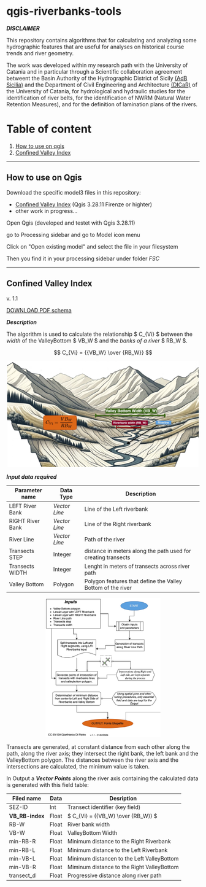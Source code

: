 # qgis-riverbanks-tools

***DISCLAIMER***

This repository contains algorithms that for calculating and analyzing some hydrographic features that are useful for analyses on historical course trends and river geometry.

The work was developed within my research path with the University of Catania and in particular through a Scientific collaboration agreement betweent the Basin Authority of the Hydrographic District of Sicily [(AdB Sicilia)](https://www.regione.sicilia.it/istituzioni/regione/strutture-regionali/presidenza-regione/autorita-bacino-distretto-idrografico-sicilia/contatti-dipartimento-autorita-bacino-adb) and the Department of Civil Engineering and Architecture [(DICaR)](https://www.dicar.unict.it) of the University of Catania, for hydrological and hydraulic studies for the identification of river belts, for the identification of NWRM (Natural Water Retention Measures), and for the definition of lamination plans of the rivers.

# Table of content
1. [How to use on qgis](#how-to-use-on-qgis)
2. [Confined Valley Index](#confined-valley-index)

-----------

## How to use on Qgis

Download the specific model3 files in this repository:
- [Confined Valley Index](Confined_Valley_Index_v.1.1.model3) (Qgis 3.28.11 Firenze or highter)
- other work in progress...

Open Qgis (developed and testet with Qgis 3.28.11)

go to Processing sidebar and go to Model icon menu

Click on "Open existing model" and select the file in your filesystem

Then you find it in your processing sidebar under folder *FSC*

-------------



## Confined Valley Index
v. 1.1

[DOWNLOAD PDF schema](simplified-diagram/Confined_Valley_index_v.1.1.drawio.pdf)

***Description***

The algorithm is used to calculate the relationship $ C_{Vi} $ between the *width* of the ValleyBottom $ VB_W $ and the *banks of a river* $ RB_W $.

$$ C_{Vi} = {{VB_W} \over {RB_W}} $$

<p align="center">
<img src="simplified-diagram/Confined_Valley_index_v.1.1 -A.jpg" width="500">
</p>

***Input data required***

| Parameter name    | Data Type     | Description                                                   |
|-------------------|---------------|---------------------------------------------------------------|
| LEFT River Bank   | _Vector Line_ | Line of the Left riverbank                                    |
| RIGHT River Bank  | _Vector Line_ | Line of the Right riverbank                                   |
| River Line        | _Vector Line_ | Path of the river                                             |
| Transects STEP    | Integer       | distance in meters along the path used for creating transects |
| Transects WIDTH   | Integer       | Lenght in meters of transects across river path               |
| Valley Bottom     | Polygon       | Polygon features that define the Valley Bottom of the river   |

<p align="center">
<img src="simplified-diagram/Confined_Valley_index_v.1.1.-B.jpg" width="300"/>
</p>

Transects are generated, at constant distance from each other along the path, along the river axis; they intersect the right bank, the left bank and the ValleyBottom polygon. The distances between the river axis and the intersections are calculated,  the minimum value is taken. 

In Output a ***Vector Points*** along the river axis containing the calculated data is generated with this field table:

| Filed name    | Data  |    Desription                             |
|---------------|-------|-------------------------------------------|
| SEZ-ID        | Int   | Transect identifier (key field)           |
|**VB_RB-index**| Float | $ C_{Vi} = {{VB_W} \over {RB_W}} $        |
| RB-W          | Float | River bank width                          |
| VB-W          | Float | ValleyBottom Width                        |
| min-RB-R      | Float | Minimum distance to the Right Riverbank   |
| min-RB-L      | Float | Minimum distance to the Left Riverbank    |
| min-VB-L      | Float | Minimum distancen to the Left ValleyBottom|
| min-VB-R      | Float | Miminum distance to the Right ValleyBottom|
| transect_d    | Float | Progressive distance along river path     |

